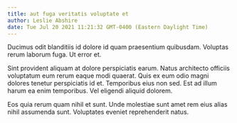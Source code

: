 ```yaml
---
title: aut fuga veritatis voluptate et
author: Leslie Abshire
date: Tue Jul 20 2021 11:21:32 GMT-0400 (Eastern Daylight Time)
---
```

Ducimus odit blanditiis id dolore id quam praesentium quibusdam. Voluptas rerum laborum fuga. Ut error et.

 Sint provident aliquam at dolore perspiciatis earum. Natus architecto officiis voluptatum eum rerum eaque modi quaerat. Quis ex eum odio magni dolores tenetur perspiciatis id et. Temporibus eius non sed. Est ad illum harum ea enim temporibus. Vel eligendi aliquid dolorem.

 Eos quia rerum quam nihil et sunt. Unde molestiae sunt amet rem eius alias nihil assumenda sunt. Voluptates eveniet reprehenderit natus.